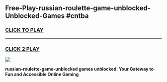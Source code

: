 
## Free-Play-russian-roulette-game-unblocked-Unblocked-Games #cntba
<h3>
<a href="https://news.freeplayer.one?title=russian-roulette-game-unblocked&ref=8M">CLICK TO PLAY</a></h3>
<hr>

<h3>
<a href="https://news.freeplayer.one?title=russian-roulette-game-unblocked&ref=8M">CLICK 2 PLAY</a>
  
</h3>

<a href="https://news.freeplayer.one?title=russian-roulette-game-unblocked&ref=8M"><img src="https://clearcache.store/games.png"></a>


**russian-roulette-game-unblocked games unblocked: Your Gateway to Fun and Accessible Online Gaming**

